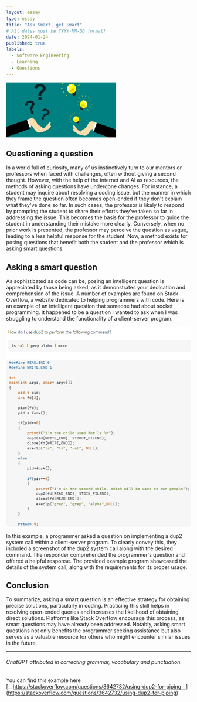 ```yaml
---
layout: essay
type: essay
title: "Ask Smart, get Smart"
# All dates must be YYYY-MM-DD format!
date: 2024-01-24
published: true
labels:
  - Software Engineering
  - Learning
  - Questions
---
```

<img width="300px" class="rounded float-start pe-4" src="../img/smart1.jpg">

## Questioning a question
In a world full of curiosity, many of us instinctively turn to our mentors or professors when faced with challenges, often without giving a second thought. However, with the help of the internet and AI as resources, the methods of asking questions have undergone changes. For instance, a student may inquire about resolving a coding issue, but the manner in which they frame the question often becomes open-ended if they don't explain what they've done so far. In such cases, the professor is likely to respond by prompting the student to share their efforts they've taken so far in addressing the issue. This becomes the basis for the professor to guide the student in understanding their mistake more clearly. Conversely, when no prior work is presented, the professor may perceive the question as vague, leading to a less helpful response for the student. Now, a method exists for posing questions that benefit both the student and the professor which is asking smart questions.

## Asking a smart question
As sophisticated as code can be, posing an intelligent question is appreciated by those being asked, as it demonstrates your dedication and comprehension of the issue. A number of examples are found on Stack Overflow, a website dedicated to helping programmers with code. Here is an example of an intelligent question that someone had about socket programming. It happened to be a question I wanted to ask when I was struggling to understand the functionality of a client-server program.

<img width="600px" class="rounded float-start pe-4" src="../img/dup_2.png">

<img width="600px" class="rounded float-start pe-4" src="../img/dupcode.png">

In this example, a programmer asked a question on implementing a dup2 system call within a client-server program. To clearly convey this, they included a screenshot of the dup2 system call along with the desired command. The responder comprehended the programmer's question and offered a helpful response. The provided example program showcased the details of the system call, along with the requirements for its proper usage.

## Conclusion
To summarize, asking a smart question is an effective strategy for obtaining precise solutions, particularly in coding. Practicing this skill helps in resolving open-ended queries and increases the likelihood of obtaining direct solutions. Platforms like Stack Overflow encourage this process, as smart questions may have already been addressed. Notably, asking smart questions not only benefits the programmer seeking assistance but also serves as a valuable resource for others who might encounter similar issues in the future.

<hr>

###### ChatGPT attributed in correcting grammar, vocabulary and punctuation.

You can find this example here [__https://stackoverflow.com/questions/3642732/using-dup2-for-piping__](https://stackoverflow.com/questions/3642732/using-dup2-for-piping)

